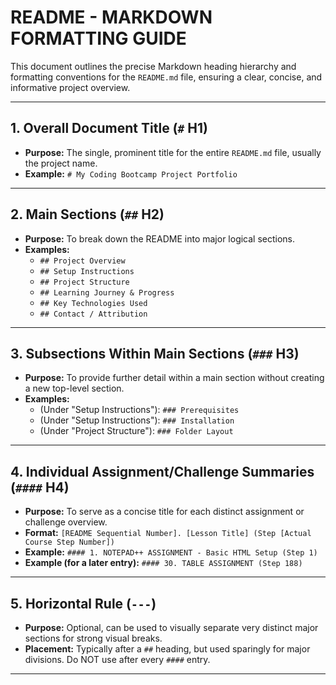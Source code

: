 # README - MARKDOWN FORMATTING GUIDE

This document outlines the precise Markdown heading hierarchy and formatting conventions for the `README.md` file, ensuring a clear, concise, and informative project overview.

---

## 1. Overall Document Title (`#` H1)
* **Purpose:** The single, prominent title for the entire `README.md` file, usually the project name.
* **Example:** `# My Coding Bootcamp Project Portfolio`

---

## 2. Main Sections (`##` H2)
* **Purpose:** To break down the README into major logical sections.
* **Examples:**
    * `## Project Overview`
    * `## Setup Instructions`
    * `## Project Structure`
    * `## Learning Journey & Progress`
    * `## Key Technologies Used`
    * `## Contact / Attribution`

---

## 3. Subsections Within Main Sections (`###` H3)
* **Purpose:** To provide further detail within a main section without creating a new top-level section.
* **Examples:**
    * (Under "Setup Instructions"): `### Prerequisites`
    * (Under "Setup Instructions"): `### Installation`
    * (Under "Project Structure"): `### Folder Layout`

---

## 4. Individual Assignment/Challenge Summaries (`####` H4)
* **Purpose:** To serve as a concise title for each distinct assignment or challenge overview.
* **Format:** `[README Sequential Number]. [Lesson Title] (Step [Actual Course Step Number])`
* **Example:** `#### 1. NOTEPAD++ ASSIGNMENT - Basic HTML Setup (Step 1)`
* **Example (for a later entry):** `#### 30. TABLE ASSIGNMENT (Step 188)`

---

## 5. Horizontal Rule (`---`)
* **Purpose:** Optional, can be used to visually separate very distinct major sections for strong visual breaks.
* **Placement:** Typically after a `##` heading, but used sparingly for major divisions. Do NOT use after every `####` entry.

---